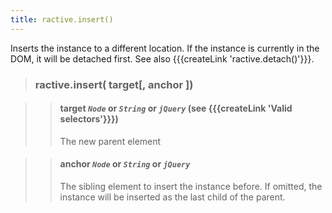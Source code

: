 ```yaml
---
title: ractive.insert()
---
```


Inserts the instance to a different location. If the instance is currently in the DOM, it will be detached first. See also {{{createLink 'ractive.detach()'}}}.

> ### ractive.insert( target[, anchor ])

> > #### **target** *`Node`* or *`String`* or *`jQuery`* (see {{{createLink 'Valid selectors'}}})
> > The new parent element

> > #### anchor *`Node`* or *`String`* or *`jQuery`*
> > The sibling element to insert the instance before. If omitted, the instance will be inserted as the last child of the parent.

